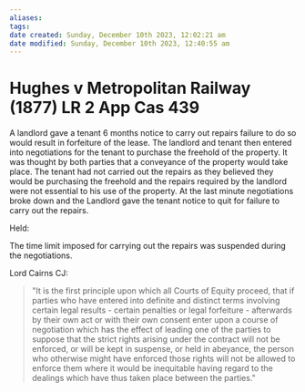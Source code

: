 ```yaml
---
aliases: 
tags: 
date created: Sunday, December 10th 2023, 12:02:21 am
date modified: Sunday, December 10th 2023, 12:40:55 am
---
```


# Hughes v Metropolitan Railway (1877) LR 2 App Cas 439

A landlord gave a tenant 6 months notice to carry out repairs failure to do so would result in forfeiture of the lease. The landlord and tenant then entered into negotiations for the tenant to purchase the freehold of the property. It was thought by both parties that a conveyance of the property would take place. The tenant had not carried out the repairs as they believed they would be purchasing the freehold and the repairs required by the landlord were not essential to his use of the property. At the last minute negotiations broke down and the Landlord gave the tenant notice to quit for failure to carry out the repairs.  

  

Held:  

  

The time limit imposed for carrying out the repairs was suspended during the negotiations.  

  

Lord Cairns CJ:

>"It is the first principle upon which all Courts of Equity proceed, that if parties who have entered into definite and distinct terms involving certain legal results - certain penalties or legal forfeiture - afterwards by their own act or with their own consent enter upon a course of negotiation which has the effect of leading one of the parties to suppose that the strict rights arising under the contract will not be enforced, or will be kept in suspense, or held in abeyance, the person who otherwise might have enforced those rights will not be allowed to enforce them where it would be inequitable having regard to the dealings which have thus taken place between the parties."
